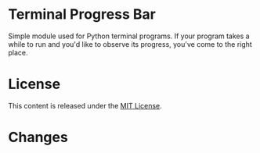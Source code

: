 # Terminal Progress Bar
Simple module used for Python terminal programs. If your program takes a while
to run and you'd like to observe its progress, you've come to the right place.

# License
This content is released under the [MIT License](./LICENSE.md).

# Changes
